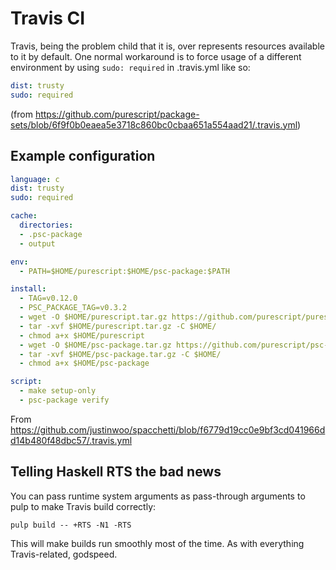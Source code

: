 # Travis CI

Travis, being the problem child that it is, over represents resources available to it by default. One normal workaround is to force usage of a different environment by using `sudo: required` in .travis.yml like so:

```yaml
dist: trusty
sudo: required
```

(from <https://github.com/purescript/package-sets/blob/6f9f0b0eaea5e3718c860bc0cbaa651a554aad21/.travis.yml>)

## Example configuration

```yaml
language: c
dist: trusty
sudo: required

cache:
  directories:
  - .psc-package
  - output

env:
  - PATH=$HOME/purescript:$HOME/psc-package:$PATH

install:
  - TAG=v0.12.0
  - PSC_PACKAGE_TAG=v0.3.2
  - wget -O $HOME/purescript.tar.gz https://github.com/purescript/purescript/releases/download/$TAG/linux64.tar.gz
  - tar -xvf $HOME/purescript.tar.gz -C $HOME/
  - chmod a+x $HOME/purescript
  - wget -O $HOME/psc-package.tar.gz https://github.com/purescript/psc-package/releases/download/$PSC_PACKAGE_TAG/linux64.tar.gz
  - tar -xvf $HOME/psc-package.tar.gz -C $HOME/
  - chmod a+x $HOME/psc-package

script:
  - make setup-only
  - psc-package verify
```

From <https://github.com/justinwoo/spacchetti/blob/f6779d19cc0e9bf3cd041966dd14b480f48dbc57/.travis.yml>

## Telling Haskell RTS the bad news

You can pass runtime system arguments as pass-through arguments to pulp to make Travis build correctly:

```
pulp build -- +RTS -N1 -RTS
```

This will make builds run smoothly most of the time. As with everything Travis-related, godspeed.
